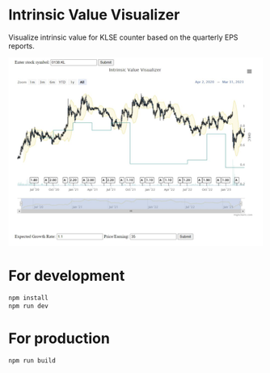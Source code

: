 # Intrinsic Value Visualizer

Visualize intrinsic value for KLSE counter based on the quarterly EPS reports.

![visualizer screenshot](screenshot.jpg "Screenshot")

# For development

```
npm install
npm run dev
```

# For production

```
npm run build
```
